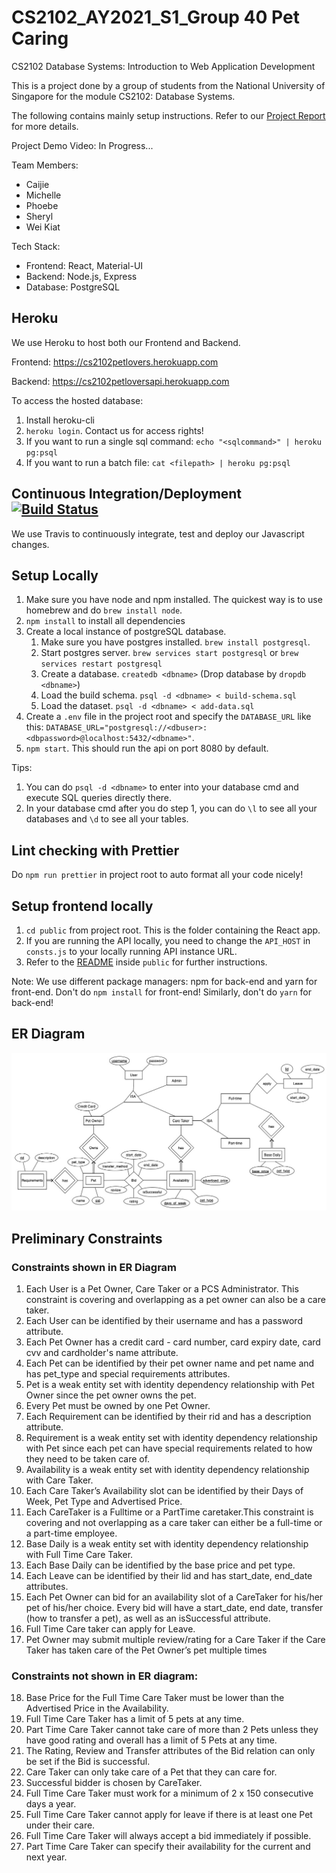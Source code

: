# CS2102_AY2021_S1_Group 40 Pet Caring

CS2102 Database Systems: Introduction to Web Application Development

This is a project done by a group of students from the National University of Singapore for the module
CS2102: Database Systems.

The following contains mainly setup instructions. Refer to our [Project Report](Project%20Report.pdf) for more details.

Project Demo Video: In Progress...

Team Members:

- Caijie
- Michelle
- Phoebe
- Sheryl
- Wei Kiat

Tech Stack:

- Frontend: React, Material-UI
- Backend: Node.js, Express
- Database: PostgreSQL

## Heroku

We use Heroku to host both our Frontend and Backend.

Frontend: https://cs2102petlovers.herokuapp.com

Backend: https://cs2102petloversapi.herokuapp.com

To access the hosted database:

1. Install heroku-cli
2. `heroku login`. Contact us for access rights!
3. If you want to run a single sql command: `echo "<sqlcommand>" | heroku pg:psql`
4. If you want to run a batch file: `cat <filepath> | heroku pg:psql`

## Continuous Integration/Deployment [![Build Status](https://travis-ci.com/CS2102-2021-S1-Team40/CS2102_2021_S1_Team40.svg?branch=master)](https://travis-ci.com/CS2102-2021-S1-Team40/CS2102_2021_S1_Team40)

We use Travis to continuously integrate, test and deploy our Javascript changes.

## Setup Locally

1. Make sure you have node and npm installed. The quickest way is to use homebrew and do `brew install node`.
2. `npm install` to install all dependencies
3. Create a local instance of postgreSQL database.
   1. Make sure you have postgres installed. `brew install postgresql`.
   2. Start postgres server. `brew services start postgresql` or `brew services restart postgresql`
   3. Create a database. `createdb <dbname>` (Drop database by `dropdb <dbname>`)
   4. Load the build schema. `psql -d <dbname> < build-schema.sql`
   5. Load the dataset. `psql -d <dbname> < add-data.sql`
4. Create a `.env` file in the project root and specify the `DATABASE_URL` like this: `DATABASE_URL="postgresql://<dbuser>:<dbpassword>@localhost:5432/<dbname>"`.
5. `npm start`. This should run the api on port 8080 by default.

Tips:

1. You can do `psql -d <dbname>` to enter into your database cmd and execute SQL queries directly there.
2. In your database cmd after you do step 1, you can do `\l` to see all your databases and `\d` to see all your tables.

## Lint checking with Prettier

Do `npm run prettier` in project root to auto format all your code nicely!

## Setup frontend locally

1. `cd public` from project root. This is the folder containing the React app.
2. If you are running the API locally, you need to change the `API_HOST` in `consts.js` to your locally running API instance URL.
3. Refer to the [README](public/README.md) inside `public` for further instructions.

Note: We use different package managers: npm for back-end and yarn for front-end.
Don't do `npm install` for front-end! Similarly, don't do `yarn` for back-end!

## ER Diagram

![ER Diagram](ER-Diagram.jpg)

## Preliminary Constraints

### Constraints shown in ER Diagram

1. Each User is a Pet Owner, Care Taker or a PCS Administrator. This constraint is covering and overlapping as a pet owner can also be a care taker.
2. Each User can be identified by their username and has a password attribute.
3. Each Pet Owner has a credit card - card number, card expiry date, card cvv and cardholder's name attribute.
4. Each Pet can be identified by their pet owner name and pet name and has pet_type and special requirements attributes.
5. Pet is a weak entity set with identity dependency relationship with Pet Owner since the pet owner owns the pet.
6. Every Pet must be owned by one Pet Owner.
7. Each Requirement can be identified by their rid and has a description attribute.
8. Requirement is a weak entity set with identity dependency relationship with Pet since each pet can have special requirements related to how they need to be taken care of.
9. Availability is a weak entity set with identity dependency relationship with Care Taker.
10. Each Care Taker’s Availability slot can be identified by their Days of Week, Pet Type and Advertised Price.
11. Each CareTaker is a Fulltime or a PartTime caretaker.This constraint is covering and not overlapping as a care taker can either be a full-time or a part-time employee.
12. Base Daily is a weak entity set with identity dependency relationship with Full Time Care Taker.
13. Each Base Daily can be identified by the base price and pet type.
14. Each Leave can be identified by their lid and has start_date, end_date attributes.
15. Each Pet Owner can bid for an availability slot of a CareTaker for his/her pet of his/her choice. Every bid will have a start_date, end date, transfer (how to transfer a pet), as well as an isSuccessful attribute.
16. Full Time Care taker can apply for Leave.
17. Pet Owner may submit multiple review/rating for a Care Taker if the Care Taker has taken care of the Pet Owner’s pet multiple times

### Constraints not shown in ER diagram:

18. Base Price for the Full Time Care Taker must be lower than the Advertised
    Price in the Availability.
19. Full Time Care Taker has a limit of 5 pets at any time.
20. Part Time Care Taker cannot take care of more than 2 Pets unless they have good rating and overall has a limit of 5 Pets at any time.
21. The Rating, Review and Transfer attributes of the Bid relation can only be set if the Bid is successful.
22. Care Taker can only take care of a Pet that they can care for.
23. Successful bidder is chosen by CareTaker.
24. Full Time Care Taker must work for a minimum of 2 x 150 consecutive days a year.
25. Full Time Care Taker cannot apply for leave if there is at least one Pet under their care.
26. Full Time Care Taker will always accept a bid immediately if possible.
27. Part Time Care Taker can specify their availability for the current and next year.
